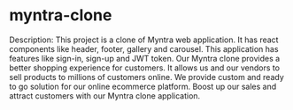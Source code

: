 # myntra-clone
Description: This project is a clone of Myntra web application. It has react components like header, footer, gallery and carousel. This application has features like sign-in, sign-up and JWT token. Our Myntra clone provides a better shopping experience for customers. It allows us and our vendors to sell products to millions of customers online. We provide custom and ready to go solution for our online ecommerce platform. Boost up our sales and attract customers with our Myntra clone application. 
